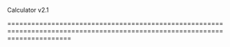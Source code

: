 Calculator v2.1

============================================================================================================================
